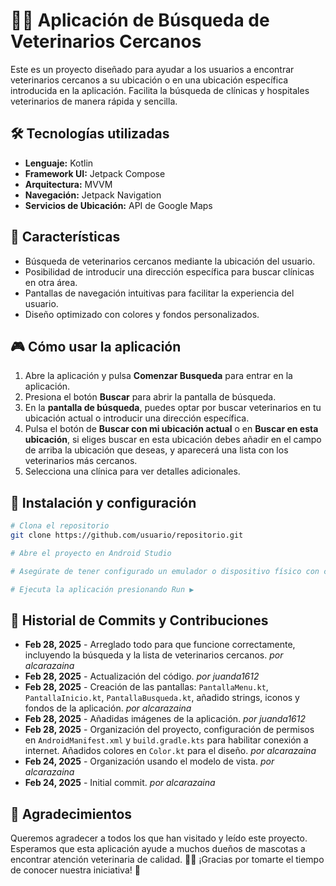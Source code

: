 # 🏥🐾 Aplicación de Búsqueda de Veterinarios Cercanos

Este es un proyecto diseñado para ayudar a los usuarios a encontrar veterinarios cercanos a su ubicación o en una ubicación específica introducida en la aplicación. Facilita la búsqueda de clínicas y hospitales veterinarios de manera rápida y sencilla.

## 🛠 Tecnologías utilizadas
- **Lenguaje:** Kotlin
- **Framework UI:** Jetpack Compose
- **Arquitectura:** MVVM
- **Navegación:** Jetpack Navigation
- **Servicios de Ubicación:** API de Google Maps

## 🚀 Características
- Búsqueda de veterinarios cercanos mediante la ubicación del usuario.
- Posibilidad de introducir una dirección específica para buscar clínicas en otra área.
- Pantallas de navegación intuitivas para facilitar la experiencia del usuario.
- Diseño optimizado con colores y fondos personalizados.

## 🎮 Cómo usar la aplicación
1. Abre la aplicación y pulsa **Comenzar Busqueda** para entrar en la aplicación.
2. Presiona el botón **Buscar** para abrir la pantalla de búsqueda.
3. En la **pantalla de búsqueda**, puedes optar por buscar veterinarios en tu ubicación actual o introducir una dirección específica.
4. Pulsa el botón de **Buscar con mi ubicación actual** o en **Buscar en esta ubicación**, si eliges buscar en esta ubicación debes añadir en el campo de arriba la ubicación que deseas, y aparecerá una lista con los veterinarios más cercanos.
5. Selecciona una clínica para ver detalles adicionales.

## 📌 Instalación y configuración
```sh
# Clona el repositorio
git clone https://github.com/usuario/repositorio.git

# Abre el proyecto en Android Studio

# Asegúrate de tener configurado un emulador o dispositivo físico con conexión a internet

# Ejecuta la aplicación presionando Run ▶️
```

## 📜 Historial de Commits y Contribuciones
- **Feb 28, 2025** - Arreglado todo para que funcione correctamente, incluyendo la búsqueda y la lista de veterinarios cercanos. *por alcarazaina*
- **Feb 28, 2025** - Actualización del código. *por juanda1612*
- **Feb 28, 2025** - Creación de las pantallas: `PantallaMenu.kt`, `PantallaInicio.kt`, `PantallaBusqueda.kt`, añadido strings, iconos y fondos de la aplicación. *por alcarazaina*
- **Feb 28, 2025** - Añadidas imágenes de la aplicación. *por juanda1612*
- **Feb 28, 2025** - Organización del proyecto, configuración de permisos en `AndroidManifest.xml` y `build.gradle.kts` para habilitar conexión a internet. Añadidos colores en `Color.kt` para el diseño. *por alcarazaina*
- **Feb 24, 2025** - Organización usando el modelo de vista. *por alcarazaina*
- **Feb 24, 2025** - Initial commit. *por alcarazaina*


## 💖 Agradecimientos
Queremos agradecer a todos los que han visitado y leído este proyecto. Esperamos que esta aplicación ayude a muchos dueños de mascotas a encontrar atención veterinaria de calidad. 🏥🐾 ¡Gracias por tomarte el tiempo de conocer nuestra iniciativa! 🎉

